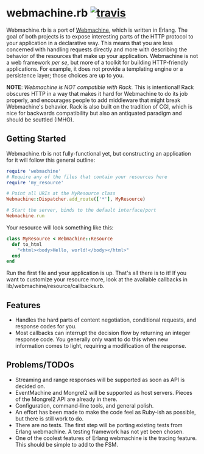 # webmachine.rb [![travis](https://secure.travis-ci.org/seancribbs/webmachine.rb.png)](http://travis-ci.org/seancribbs/webmachine.rb)

Webmachine.rb is a port of
[Webmachine](https://github.com/basho/webmachine), which is written in
Erlang.  The goal of both projects is to expose interesting parts of
the HTTP protocol to your application in a declarative way.  This
means that you are less concerned with handling requests directly and
more with describing the behavior of the resources that make up your
application. Webmachine is not a web framework _per se_, but more of a
toolkit for building HTTP-friendly applications. For example, it does
not provide a templating engine or a persistence layer; those choices
are up to you.

**NOTE**: _Webmachine is NOT compatible with Rack._ This is
intentional! Rack obscures HTTP in a way that makes it hard for
Webmachine to do its job properly, and encourages people to add
middleware that might break Webmachine's behavior. Rack is also built
on the tradition of CGI, which is nice for backwards compatibility but
also an antiquated paradigm and should be scuttled (IMHO).

## Getting Started

Webmachine.rb is not fully-functional yet, but constructing an
application for it will follow this general outline:

```ruby
require 'webmachine'
# Require any of the files that contain your resources here
require 'my_resource' 

# Point all URIs at the MyResource class
Webmachine::Dispatcher.add_route(['*'], MyResource)

# Start the server, binds to the default interface/port
Webmachine.run 
```

Your resource will look something like this:

```ruby
class MyResource < Webmachine::Resource
  def to_html
    "<html><body>Hello, world!</body></html>"
  end
end
```

Run the first file and your application is up. That's all there is to
it! If you want to customize your resource more, look at the available
callbacks in lib/webmachine/resource/callbacks.rb.

## Features

* Handles the hard parts of content negotiation, conditional
  requests, and response codes for you.
* Most callbacks can interrupt the decision flow by returning an
  integer response code. You generally only want to do this when new
  information comes to light, requiring a modification of the response.

## Problems/TODOs

* Streaming and range responses will be supported as soon as API is
  decided on.
* EventMachine and Mongrel2 will be supported as host servers. Pieces
  of the Mongrel2 API are already in there.
* Configuration, command-line tools, and general polish.
* An effort has been made to make the code feel as Ruby-ish as
  possible, but there is still work to do.
* There are no tests.  The first step will be porting existing tests
  from Erlang webmachine. A testing framework has not yet been chosen.
* One of the coolest features of Erlang webmachine is the tracing
  feature. This should be simple to add to the FSM.
